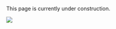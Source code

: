 <div class="construction-site">
    <p>This page is currently under construction.</p>
    <img src="https://www.svgrepo.com/show/396062/construction.svg">
</div>